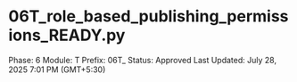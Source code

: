 # 06T_role_based_publishing_permissions_READY.py

Phase: 6
Module: T
Prefix: 06T_
Status: Approved
Last Updated: July 28, 2025 7:01 PM (GMT+5:30)
